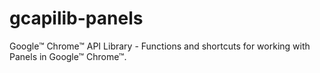 # gcapilib-panels
Google™ Chrome™ API Library - Functions and shortcuts for working with Panels in Google™ Chrome™.
